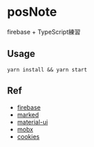 # posNote
firebase + TypeScript練習

## Usage

```
yarn install && yarn start
```

## Ref

- [firebase](https://firebase.google.com)
- [marked](https://github.com/markedjs/marked)
- [material-ui](https://www.material-ui.com/#/)
- [mobx](https://mobx.js.org/)
- [cookies](https://github.com/reactivestack/cookies/tree/master/packages/universal-cookie)